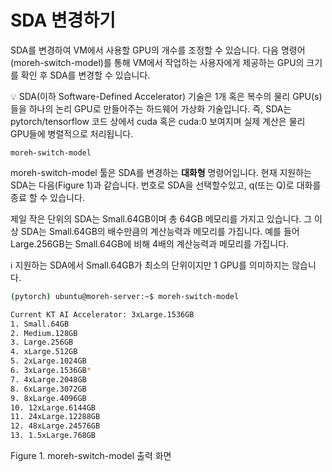 # SDA 변경하기

SDA를 변경하여 VM에서 사용할 GPU의 개수를 조정할 수 있습니다. 다음 명령어(moreh-switch-model)를 통해 VM에서 작업하는 사용자에게 제공하는 GPU의 크기를 확인 후 SDA를 변경할 수 있습니다.

<aside>
💡 SDA(이하 Software-Defined Accelerator) 기술은 1개 혹은 복수의 물리 GPU(s)들을 하나의 논리 GPU로 만들어주는 하드웨어 가상화 기술입니다. 즉, SDA는 pytorch/tensorflow 코드 상에서 cuda 혹은 cuda:0 보여지며 실제 계산은 물리 GPU들에 병렬적으로 처리됩니다.

</aside>

```
moreh-switch-model
```

moreh-switch-model 툴은 SDA를 변경하는 ****대화형**** 명령어입니다. 현재 지원하는 SDA는 다음(Figure 1)과 같습니다. 번호로 SDA을 선택할수있고, q(또는 Q)로 대화를 종료 할 수 있습니다. 

제일 작은 단위의 SDA는 Small.64GB이며 총 64GB 메모리를 가지고 있습니다. 그 이상 SDA는 Small.64GB의 배수만큼의 계산능력과 메모리를 가집니다. 예를 들어 Large.256GB는 Small.64GB에 비해 4배의 계산능력과 메모리를 가집니다. 

<aside>
ℹ️ 지원하는 SDA에서 Small.64GB가 최소의 단위이지만 1 GPU를 의미하지는 않습니다.

</aside>

```bash
(pytorch) ubuntu@moreh-server:~$ moreh-switch-model

Current KT AI Accelerator: 3xLarge.1536GB
1. Small.64GB
2. Medium.128GB
3. Large.256GB
4. xLarge.512GB
5. 2xLarge.1024GB
6. 3xLarge.1536GB*
7. 4xLarge.2048GB
8. 6xLarge.3072GB
9. 8xLarge.4096GB
10. 12xLarge.6144GB
11. 24xLarge.12288GB
12. 48xLarge.24576GB
13. 1.5xLarge.768GB
```
Figure 1. moreh-switch-model 출력 화면